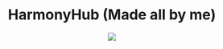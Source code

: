 <h1 align="center">HarmonyHub (Made all by me)</h1>
<div align="center">
  <a href="https://harmonyhubgui.vercel.app">
    <img src="https://i.ibb.co/GtKNNkQ/imagem-2024-06-04-114806460.png" />
  </a>
</div>
